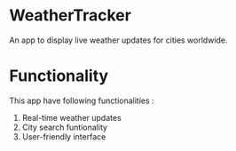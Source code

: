 # WeatherTracker
An app to display live weather updates for cities worldwide.
# Functionality
This app have following functionalities :
1) Real-time weather updates
2) City search funtionality
3) User-friendly interface
